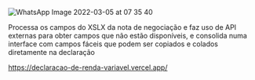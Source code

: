 ![WhatsApp Image 2022-03-05 at 07 35 40](https://user-images.githubusercontent.com/20344348/156879949-dc1708e1-c90d-4483-8a61-690303ae4107.jpeg)

Processa os campos do XSLX da nota de negociação e faz uso de API externas para obter campos que não estão disponíveis, e consolida numa interface com campos fáceis que podem ser copiados e colados diretamente na declaração

https://declaracao-de-renda-variavel.vercel.app/
